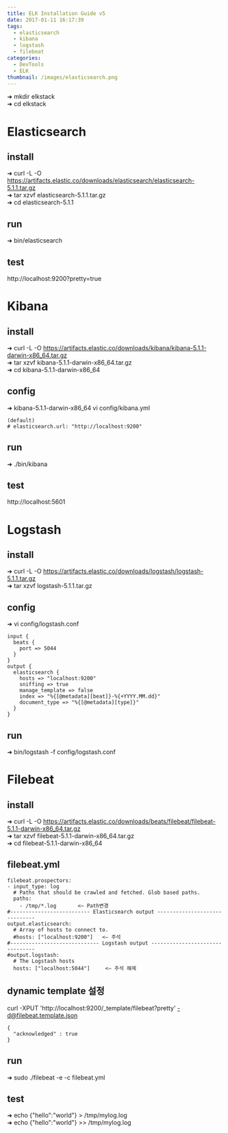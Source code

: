 ```yaml
---
title: ELK Installation Guide v5
date: 2017-01-11 16:17:39
tags:
  - elasticsearch
  - kibana
  - logstash
  - filebeat
categories:
  - DevTools
  - ELK
thumbnail: /images/elasticsearch.png
---
```


➜  mkdir elkstack  
➜  cd elkstack  

# Elasticsearch
## install  
➜  curl -L -O https://artifacts.elastic.co/downloads/elasticsearch/elasticsearch-5.1.1.tar.gz  
➜  tar xzvf elasticsearch-5.1.1.tar.gz  
➜  cd elasticsearch-5.1.1  
## run
➜ bin/elasticsearch  
## test
http://localhost:9200?pretty=true  

# Kibana
## install
➜  curl -L -O https://artifacts.elastic.co/downloads/kibana/kibana-5.1.1-darwin-x86_64.tar.gz  
➜  tar xzvf kibana-5.1.1-darwin-x86_64.tar.gz  
➜  cd kibana-5.1.1-darwin-x86_64  

## config
➜  kibana-5.1.1-darwin-x86_64 vi config/kibana.yml  
```
(default)
# elasticsearch.url: "http://localhost:9200"
```
## run
➜  ./bin/kibana  
## test
http://localhost:5601  

# Logstash
## install
➜  curl -L -O https://artifacts.elastic.co/downloads/logstash/logstash-5.1.1.tar.gz  
➜  tar xzvf logstash-5.1.1.tar.gz  
## config
➜  vi config/logstash.conf  
```
input {
  beats {
    port => 5044
  }
}
output {
  elasticsearch {
    hosts => "localhost:9200"
    sniffing => true
    manage_template => false
    index => "%{[@metadata][beat]}-%{+YYYY.MM.dd}"
    document_type => "%{[@metadata][type]}"
  }
}
```
## run
➜  bin/logstash -f config/logstash.conf  

# Filebeat
## install
➜  curl -L -O https://artifacts.elastic.co/downloads/beats/filebeat/filebeat-5.1.1-darwin-x86_64.tar.gz  
➜  tar xzvf filebeat-5.1.1-darwin-x86_64.tar.gz  
➜  cd filebeat-5.1.1-darwin-x86_64  
## filebeat.yml
```
filebeat.prospectors:
- input_type: log
  # Paths that should be crawled and fetched. Glob based paths.
  paths:
    - /tmp/*.log       <— Path변경
#-------------------------- Elasticsearch output ------------------------------
output.elasticsearch:
  # Array of hosts to connect to.
  #hosts: ["localhost:9200"]   <— 주석
#----------------------------- Logstash output --------------------------------
#output.logstash:
  # The Logstash hosts
  hosts: ["localhost:5044"]     <— 주석 해제
```
## dynamic template 설정
curl -XPUT 'http://localhost:9200/_template/filebeat?pretty' -d@filebeat.template.json  
```
{
  "acknowledged" : true
}
```
## run
➜  sudo ./filebeat -e -c filebeat.yml  
## test
➜  echo {"hello":"world"} > /tmp/mylog.log  
➜  echo {"hello":"world"} >> /tmp/mylog.log  
